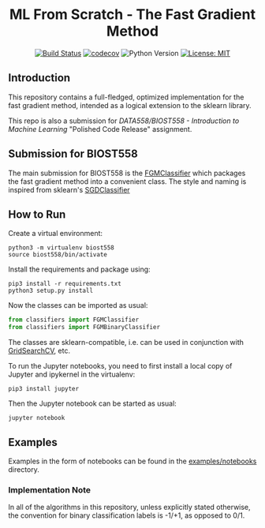 <h1 align="center">ML From Scratch - The Fast Gradient Method</h1>

<div align="center">

[![Build Status](https://travis-ci.org/havanagrawal/ml-from-scratch.svg?branch=master)](https://travis-ci.org/havanagrawal/ml-from-scratch) 
[![codecov](https://codecov.io/gh/havanagrawal/ml-from-scratch/branch/master/graph/badge.svg)](https://codecov.io/gh/havanagrawal/ml-from-scratch) 
![Python Version](https://img.shields.io/badge/python-3.6-blue.svg)
[![License: MIT](https://img.shields.io/badge/License-MIT-yellow.svg)](https://opensource.org/licenses/MIT)

</div>

## Introduction

This repository contains a full-fledged, optimized implementation for the fast gradient method, intended as a logical extension to the sklearn library.

This repo is also a submission for _DATA558/BIOST558 - Introduction to Machine Learning_ "Polished Code Release" assignment.

## Submission for BIOST558

The main submission for BIOST558 is the [FGMClassifier](classifiers/fgm_classifier.py) which packages the fast gradient method into a convenient class. The style and naming is inspired from sklearn's [SGDClassifier](http://scikit-learn.org/stable/modules/generated/sklearn.linear_model.SGDClassifier.html)

## How to Run

Create a virtual environment:

```
python3 -m virtualenv biost558
source biost558/bin/activate
```

Install the requirements and package using:

```
pip3 install -r requirements.txt
python3 setup.py install
```

Now the classes can be imported as usual:

```python
from classifiers import FGMClassifier
from classifiers import FGMBinaryClassifier
```

The classes are sklearn-compatible, i.e. can be used in conjunction with [GridSearchCV](http://scikit-learn.org/stable/modules/generated/sklearn.model_selection.GridSearchCV.html), etc.

To run the Jupyter notebooks, you need to first install a local copy of Jupyter and ipykernel in the virtualenv:

```
pip3 install jupyter
```

Then the Jupyter notebook can be started as usual:

```
jupyter notebook
```

## Examples

Examples in the form of notebooks can be found in the [examples/notebooks](examples/notebooks) directory.

### Implementation Note

In all of the algorithms in this repository, unless explicitly stated otherwise, the convention for binary classification labels is -1/+1, as opposed to 0/1.
